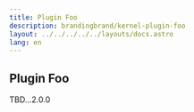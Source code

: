 ```yaml
---
title: Plugin Foo
description: brandingbrand/kernel-plugin-foo
layout: ../../../../../layouts/docs.astro
lang: en
---
```


## Plugin Foo

TBD...2.0.0
